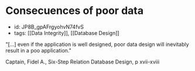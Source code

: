 # Consecuences of poor data
* id: JP8B_gpAFrgyohvN74fvS
* tags: [[Data Integrity]], [[Database Design]]

"[...] even if the application is well designed, poor data design will inevitably result in a poo application."

Captain, Fidel A., Six-Step Relation Database Design, p xvii-xviii